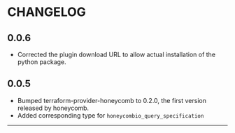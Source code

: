 CHANGELOG
=========

## 0.0.6

* Corrected the plugin download URL to allow actual installation of the python package.

## 0.0.5

* Bumped terraform-provider-honeycomb to 0.2.0, the first version released by honeycomb.
* Added corresponding type for `honeycombio_query_specification`

---
